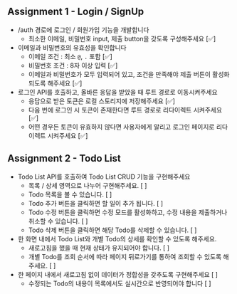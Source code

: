 ## Assignment 1 - Login / SignUp

- /auth 경로에 로그인 / 회원가입 기능을 개발합니다
  - 최소한 이메일, 비밀번호 input, 제출 button을 갖도록 구성해주세요 [✅]
- 이메일과 비밀번호의 유효성을 확인합니다
  - 이메일 조건 : 최소 `@`, `.` 포함 [✅]
  - 비밀번호 조건 : 8자 이상 입력 [✅]
  - 이메일과 비밀번호가 모두 입력되어 있고, 조건을 만족해야 제출 버튼이 활성화 되도록 해주세요 [✅]
- 로그인 API를 호출하고, 올바른 응답을 받았을 때 루트 경로로 이동시켜주세요
  - 응답으로 받은 토큰은 로컬 스토리지에 저장해주세요 [✅]
  - 다음 번에 로그인 시 토큰이 존재한다면 루트 경로로 리다이렉트 시켜주세요 [✅]
  - 어떤 경우든 토큰이 유효하지 않다면 사용자에게 알리고 로그인 페이지로 리다이렉트 시켜주세요 [✅]

## Assignment 2 - Todo List

- Todo List API를 호출하여 Todo List CRUD 기능을 구현해주세요
  - 목록 / 상세 영역으로 나누어 구현해주세요. [ ]
  - Todo 목록을 볼 수 있습니다. [ ]
  - Todo 추가 버튼을 클릭하면 할 일이 추가 됩니다. [ ]
  - Todo 수정 버튼을 클릭하면 수정 모드를 활성화하고, 수정 내용을 제출하거나 취소할 수 있습니다. [ ]
  - Todo 삭제 버튼을 클릭하면 해당 Todo를 삭제할 수 있습니다. [ ]
- 한 화면 내에서 Todo List와 개별 Todo의 상세를 확인할 수 있도록 해주세요.
  - 새로고침을 했을 때 현재 상태가 유지되어야 합니다. [ ]
  - 개별 Todo를 조회 순서에 따라 페이지 뒤로가기를 통하여 조회할 수 있도록 해주세요. [ ]
- 한 페이지 내에서 새로고침 없이 데이터가 정합성을 갖추도록 구현해주세요 [ ]
  - 수정되는 Todo의 내용이 목록에서도 실시간으로 반영되어야 합니다 [ ]

